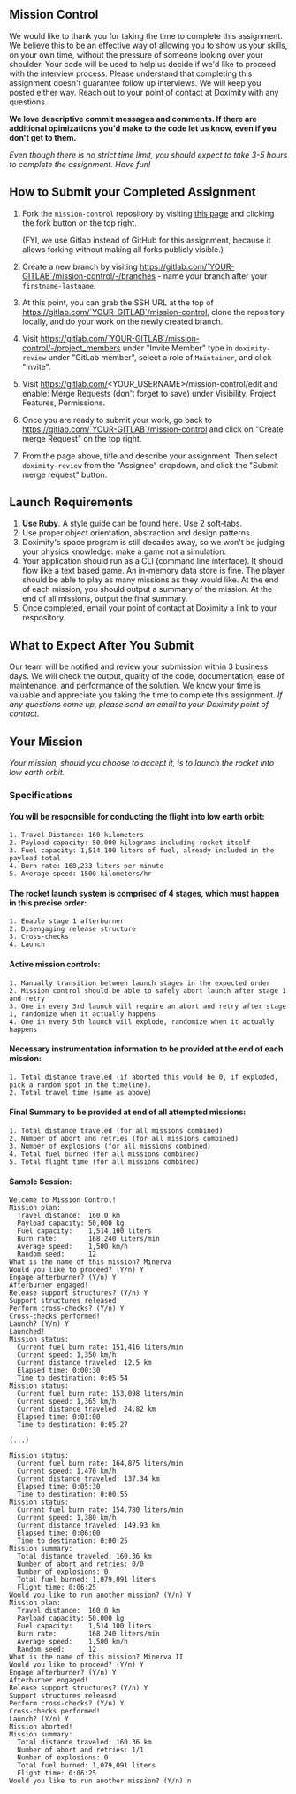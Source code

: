 ## Mission Control

We would like to thank you for taking the time to complete this assignment. We believe this to be an effective way of allowing you to show us your skills, on your own time, without the pressure of someone looking over your shoulder. Your code will be used to help us decide if we'd like to proceed with the interview process. Please understand that completing this assignment doesn't guarantee follow up interviews. We will keep you posted either way. Reach out to your point of contact at Doximity with any questions.

**We love descriptive commit messages and comments. If there are additional opimizations you'd make to the code let us know, even if you don't get to them.** 

_Even though there is no strict time limit, you should expect to take 3-5 hours to complete the assignment. Have fun!_


## How to Submit your Completed Assignment

1. Fork the `mission-control` repository by visiting [this page](https://gitlab.com/doximity-review/mission-control/-/forks) and clicking the fork button on the top right.

   (FYI, we use Gitlab instead of GitHub for this assignment, because it allows forking without making all forks publicly visible.)
2. Create a new branch by visiting https://gitlab.com/`YOUR-GITLAB`/mission-control/-/branches - name your branch after your `firstname-lastname`.
3. At this point, you can grab the SSH URL at the top of https://gitlab.com/`YOUR-GITLAB`/mission-control, clone the repository locally, and do your work on the newly created branch.
4. Visit https://gitlab.com/`YOUR-GITLAB`/mission-control/-/project_members under "Invite Member" type in `doximity-review` under "GitLab member", select a role of `Maintainer`, and click "Invite".
5. Visit https://gitlab.com/<YOUR_USERNAME>/mission-control/edit and enable: Merge Requests (don't forget to save) under Visibility, Project Features, Permissions.
6. Once you are ready to submit your work, go back to https://gitlab.com/`YOUR-GITLAB`/mission-control and click on "Create merge Request" on the top right.
7. From the page above, title and describe your assignment. Then select `doximity-review` from the "Assignee" dropdown, and click the "Submit merge request" button.

## Launch Requirements

1. **Use Ruby**. A style guide can be found [here](https://github.com/bbatsov/ruby-style-guide). Use 2 soft-tabs.
2. Use proper object orientation, abstraction and design patterns.
3. Doximity's space program is still decades away, so we won't be judging your physics knowledge: make a game not a simulation.
4. Your application should run as a CLI (command line interface). It should flow like a text based game. An in-memory data store is fine. The player should be able to play as many missions as they would like. At the end of each mission, you should output a summary of the mission. At the end of all missions, output the final summary.
5. Once completed, email your point of contact at Doximity a link to your respository.

## What to Expect After You Submit

Our team will be notified and review your submission within 3 business days. We will check the output, quality of the code, documentation, ease of maintenance, and performance of the solution. We know your time is valuable and appreciate you taking the time to complete this assignment. *If any questions come up, please send an email to your Doximity point of contact.*

## Your Mission

_Your mission, should you choose to accept it, is to launch the rocket into low earth orbit._

### Specifications

#### You will be responsible for conducting the flight into low earth orbit:

    1. Travel Distance: 160 kilometers
    2. Payload capacity: 50,000 kilograms including rocket itself
    3. Fuel capacity: 1,514,100 liters of fuel, already included in the payload total
    4. Burn rate: 168,233 liters per minute
    5. Average speed: 1500 kilometers/hr

#### The rocket launch system is comprised of 4 stages, which must happen in this precise order:

    1. Enable stage 1 afterburner
    2. Disengaging release structure
    3. Cross-checks
    4. Launch

#### Active mission controls:

    1. Manually transition between launch stages in the expected order
    2. Mission control should be able to safely abort launch after stage 1 and retry
    3. One in every 3rd launch will require an abort and retry after stage 1, randomize when it actually happens
    4. One in every 5th launch will explode, randomize when it actually happens

#### Necessary instrumentation information to be provided at the end of each mission:

    1. Total distance traveled (if aborted this would be 0, if exploded, pick a random spot in the timeline).
    2. Total travel time (same as above)

#### Final Summary to be provided at end of all attempted missions:

    1. Total distance traveled (for all missions combined)
    2. Number of abort and retries (for all missions combined)
    3. Number of explosions (for all missions combined)
    4. Total fuel burned (for all missions combined)
    5. Total flight time (for all missions combined)

#### Sample Session:

```
Welcome to Mission Control!
Mission plan:
  Travel distance:  160.0 km
  Payload capacity: 50,000 kg
  Fuel capacity:    1,514,100 liters
  Burn rate:        168,240 liters/min
  Average speed:    1,500 km/h
  Random seed:      12
What is the name of this mission? Minerva
Would you like to proceed? (Y/n) Y
Engage afterburner? (Y/n) Y
Afterburner engaged!
Release support structures? (Y/n) Y
Support structures released!
Perform cross-checks? (Y/n) Y
Cross-checks performed!
Launch? (Y/n) Y
Launched!
Mission status:
  Current fuel burn rate: 151,416 liters/min
  Current speed: 1,350 km/h
  Current distance traveled: 12.5 km
  Elapsed time: 0:00:30
  Time to destination: 0:05:54
Mission status:
  Current fuel burn rate: 153,098 liters/min
  Current speed: 1,365 km/h
  Current distance traveled: 24.82 km
  Elapsed time: 0:01:00
  Time to destination: 0:05:27

(...)

Mission status:
  Current fuel burn rate: 164,875 liters/min
  Current speed: 1,470 km/h
  Current distance traveled: 137.34 km
  Elapsed time: 0:05:30
  Time to destination: 0:00:55
Mission status:
  Current fuel burn rate: 154,780 liters/min
  Current speed: 1,380 km/h
  Current distance traveled: 149.93 km
  Elapsed time: 0:06:00
  Time to destination: 0:00:25
Mission summary:
  Total distance traveled: 160.36 km
  Number of abort and retries: 0/0
  Number of explosions: 0
  Total fuel burned: 1,079,091 liters
  Flight time: 0:06:25
Would you like to run another mission? (Y/n) Y
Mission plan:
  Travel distance:  160.0 km
  Payload capacity: 50,000 kg
  Fuel capacity:    1,514,100 liters
  Burn rate:        168,240 liters/min
  Average speed:    1,500 km/h
  Random seed:      12
What is the name of this mission? Minerva II
Would you like to proceed? (Y/n) Y
Engage afterburner? (Y/n) Y
Afterburner engaged!
Release support structures? (Y/n) Y
Support structures released!
Perform cross-checks? (Y/n) Y
Cross-checks performed!
Launch? (Y/n) Y
Mission aborted!
Mission summary:
  Total distance traveled: 160.36 km
  Number of abort and retries: 1/1
  Number of explosions: 0
  Total fuel burned: 1,079,091 liters
  Flight time: 0:06:25
Would you like to run another mission? (Y/n) n
```
